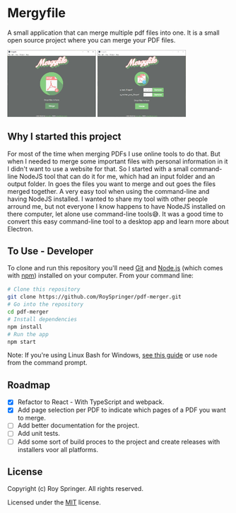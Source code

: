 # Mergyfile
A small application that can merge multiple pdf files into one. It is a small open source project where you can merge your PDF files.

<img alt="mergyfile" src="./screenshots/Mergyfile.jpg" width="200">
<img alt="mergyfile2" src="./screenshots/Mergyfile2.jpg" width="200">

## Why I started this project

For most of the time when merging PDFs I use online tools to do that. But when I needed to merge some important files with personal information in it I didn't want to use a website for that. So I started with a small command-line NodeJS tool that can do it for me, which had an input folder and an output folder. In goes the files you want to merge and out goes the files merged together. A very easy tool when using the command-line and having NodeJS installed. I wanted to share my tool with other people arround me, but not everyone I know happens to have NodeJS installed on there computer, let alone use command-line tools😅.
It was a good time to convert this easy command-line tool to a desktop app and learn more about Electron.

## To Use - Developer

To clone and run this repository you'll need [Git](https://git-scm.com) and [Node.js](https://nodejs.org/en/download/) (which comes with [npm](http://npmjs.com)) installed on your computer. From your command line:

```bash
# Clone this repository
git clone https://github.com/RoySpringer/pdf-merger.git
# Go into the repository
cd pdf-merger
# Install dependencies
npm install
# Run the app
npm start
```

Note: If you're using Linux Bash for Windows, [see this guide](https://www.howtogeek.com/261575/how-to-run-graphical-linux-desktop-applications-from-windows-10s-bash-shell/) or use `node` from the command prompt.

## Roadmap
- [x] Refactor to React - With TypeScript and webpack.
- [x] Add page selection per PDF to indicate which pages of a PDF you want to merge.
- [ ] Add better documentation for the project.
- [ ] Add unit tests.
- [ ] Add some sort of build proces to the project and create releases with installers voor all platforms.

## License

Copyright (c) Roy Springer. All rights reserved.

Licensed under the [MIT](LICENSE) license.
